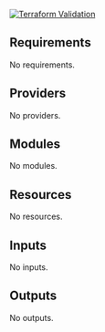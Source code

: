 
[![Terraform Validation](https://github.com/HappyPathway/terraform-ghe-runner-container/actions/workflows/terraform.yaml/badge.svg)](https://github.com/HappyPathway/terraform-ghe-runner-container/actions/workflows/terraform.yaml)

<!-- BEGIN_TF_DOCS -->
## Requirements

No requirements.

## Providers

No providers.

## Modules

No modules.

## Resources

No resources.

## Inputs

No inputs.

## Outputs

No outputs.
<!-- END_TF_DOCS -->